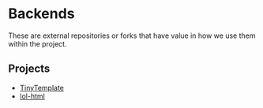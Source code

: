 # Backends

These are external repositories or forks that have value in how we use them  within the project.

## Projects

- [TinyTemplate](https://github.com/rstkit/TinyTemplate)
- [lol-html](https://gthub.comr/rstkit/lol-html)
